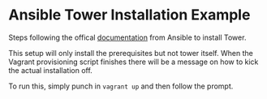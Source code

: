 # Ansible Tower Installation Example

Steps following the offical [documentation](https://docs.ansible.com/ansible-tower/latest/html/quickinstall/) from Ansible to install Tower.

This setup will only install the prerequisites but not tower itself. When the Vagrant provisioning script finishes there will be a message on how to kick the actual installation off.

To run this, simply punch in `vagrant up` and then follow the prompt.
